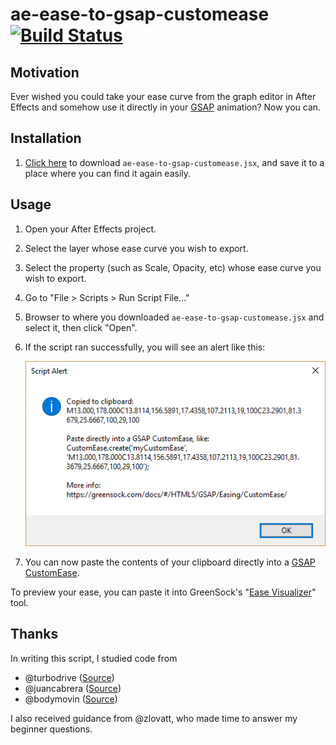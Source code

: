 # ae-ease-to-gsap-customease [![Build Status](https://travis-ci.org/SupportClass/ae-ease-to-gsap-customease.svg?branch=master)](https://travis-ci.org/SupportClass/ae-ease-to-gsap-customease)

## Motivation
Ever wished you could take your ease curve from the graph editor in After Effects and somehow use it directly
in your [GSAP](https://greensock.com/gsap) animation? Now you can.

## Installation
1. [Click here](https://github.com/SupportClass/ae-ease-to-gsap-customease/raw/master/ae-ease-to-gsap-customease.js)
to download `ae-ease-to-gsap-customease.jsx`, and save it to a place where you can find it again easily.

## Usage
1. Open your After Effects project.
2. Select the layer whose ease curve you wish to export.
3. Select the property (such as Scale, Opacity, etc) whose ease curve you wish to export.
4. Go to "File > Scripts > Run Script File..."
5. Browser to where you downloaded `ae-ease-to-gsap-customease.jsx` and select it, then click "Open".
6. If the script ran successfully, you will see an alert like this:
	
	![success_alert](media/success_alert.png)
7. You can now paste the contents of your clipboard directly into a [GSAP CustomEase](https://greensock.com/docs/#/HTML5/GSAP/Easing/CustomEase/).

To preview your ease, you can paste it into GreenSock's "[Ease Visualizer](https://greensock.com/docs/#/HTML5/GSAP/Easing/CustomEase/)" tool.

## Thanks
In writing this script, I studied code from 
- @turbodrive ([Source](https://gist.github.com/turbodrive/a0913ac83e3d5d5f5b15))
- @juancabrera ([Source](https://gist.github.com/juancabrera/026fb883cb2bae93bd21))
- @bodymovin ([Source](https://github.com/bodymovin/bodymovin))

I also received guidance from @zlovatt, who made time to answer my beginner questions.
